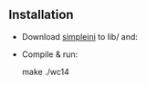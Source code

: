 ## Installation
* Download [simpleini](http://code.jellycan.com/simpleini/) to lib/ and:
* Compile & run:

	make
	./wc14

